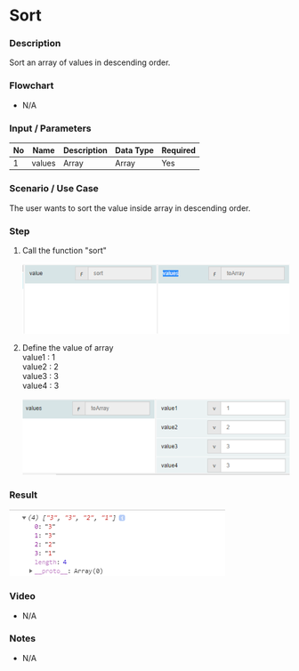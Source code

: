 ﻿# Sort

### Description

Sort an array of values in descending order.

### Flowchart

- N/A 

### Input / Parameters

| No | Name | Description | Data Type | Required |
| ------ | ------ | ------ |------ | ------ |
| 1 | values | Array | Array | Yes  |

### Scenario / Use Case

The user wants to sort the value inside array in descending order.

### Step

1. Call the function "sort"

    ![](sort-step-1.png?raw=true)

2. Define the value of array</br>
    value1  : 1<br />
    value2  : 2<br />
    value3  : 3<br />
    value4  : 3<br />

    ![](sort-step-2.png?raw=true)

### Result

![](sort-result-1.png?raw=true)

### Video

- N/A

<!--[![Video](http://i.imgur.com/Ot5DWAW.png)](https://youtu.be/StTqXEQ2l-Y?t=35s)-->

### Notes

- N/A